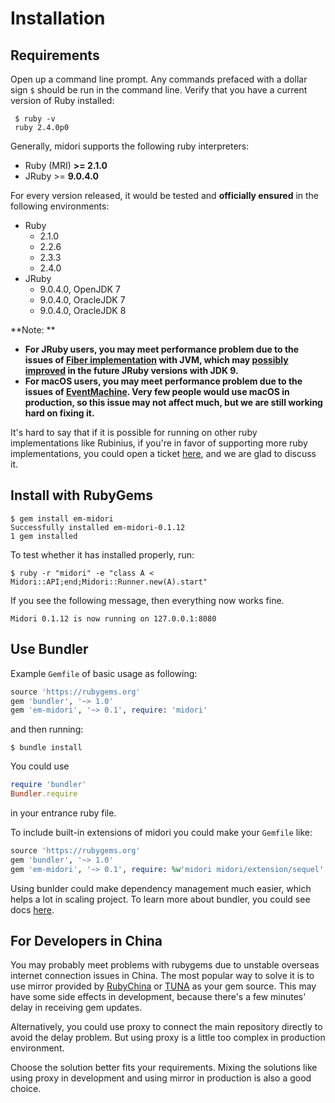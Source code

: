 # Installation

## Requirements

Open up a command line prompt. Any commands prefaced with a dollar sign `$` should be run in the command line. Verify that you have a current version of Ruby installed:

```
 $ ruby -v
 ruby 2.4.0p0
```

Generally, midori supports the following ruby interpreters:

- Ruby (MRI) **>= 2.1.0**
- JRuby >= **9.0.4.0**

 For every version released, it would be tested and **officially ensured** in the following environments:

- Ruby
  - 2.1.0
  - 2.2.6
  - 2.3.3
  - 2.4.0
- JRuby
  - 9.0.4.0, OpenJDK 7
  - 9.0.4.0, OracleJDK 7
  - 9.0.4.0, OracleJDK 8

**Note: **

- **For JRuby users, you may meet performance problem due to the issues of [Fiber implementation](https://github.com/jruby/jruby/wiki/DifferencesBetweenMriAndJruby#continuations-and-fibers) with JVM, which may [possibly improved](https://github.com/jruby/jruby/wiki/PerformanceTuning#enable-coroutine-based-fibers) in the future JRuby versions with JDK 9.**
- **For macOS users, you may meet performance problem due to the issues of [EventMachine](https://github.com/heckpsi-lab/em-midori/issues/15). Very few people would use macOS in production, so this issue may not affect much, but we are still working hard on fixing it.**

It's hard to say that if it is possible for running on other ruby implementations like Rubinius, if you're in favor of supporting more ruby implementations, you could open a ticket [here](https://github.com/heckpsi-lab/em-midori/issues), and we are glad to discuss it.

## Install with RubyGems

```
$ gem install em-midori
Successfully installed em-midori-0.1.12
1 gem installed
```

To test whether it has installed properly, run:

```
$ ruby -r "midori" -e "class A < Midori::API;end;Midori::Runner.new(A).start"
```

If you see the following message, then everything now works fine.

```
Midori 0.1.12 is now running on 127.0.0.1:8080
```

## Use Bundler

Example `Gemfile` of basic usage as following:

```ruby
source 'https://rubygems.org'
gem 'bundler', '~> 1.0'
gem 'em-midori', '~> 0.1', require: 'midori'
```

and then running:

```
$ bundle install
```

You could use

```ruby
require 'bundler'
Bundler.require
```

in your entrance ruby file.

To include built-in extensions of midori you could make your `Gemfile` like:

```ruby
source 'https://rubygems.org'
gem 'bundler', '~> 1.0'
gem 'em-midori', '~> 0.1', require: %w'midori midori/extension/sequel'
```

Using bunlder could make dependency management much easier, which helps a lot in scaling project. To learn more about bundler, you could see docs [here](http://bundler.io/docs.html). 

## For Developers in China

You may probably meet problems with rubygems due to unstable overseas internet connection issues in China. The most popular way to solve it is to use mirror provided by [RubyChina](https://gems.ruby-china.org/) or [TUNA](https://mirror.tuna.tsinghua.edu.cn/help/rubygems/) as your gem source. This may have some side effects in development, because there's a few minutes' delay in receiving gem updates.

Alternatively, you could use proxy to connect the main repository directly to avoid the delay problem. But using proxy is a little too complex in production environment.

Choose the solution better fits your requirements. Mixing the solutions like using proxy in development and using mirror in production is also a good choice.


